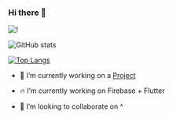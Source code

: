 ### Hi there 👋


![!](https://komarev.com/ghpvc/?username=google&color=brightgreen)

![GitHub stats](https://github-readme-stats.vercel.app/api?username=DEVSOG12&show_icons=true)  

[![Top Langs](https://github-readme-stats.vercel.app/api/top-langs/?username=DEVSOG12&layout=compact&count_private=true)](https://github.com/DEVSOG12/)
<!--
**DEVSOG12/DEVSOG12** is a ✨ _special_ ✨ repository because its `README.md` (this file) appears on your GitHub profile.

Here are some ideas to get you started:
-->
- 🔭 I’m currently working on a [Project](https://github.com/DEVSOG12/puzzzi)

- 🔥 I’m currently working on Firebase + Flutter
- 👯 I’m looking to collaborate on ^
